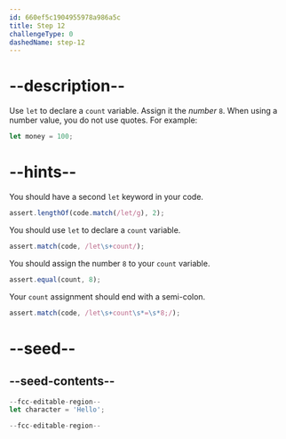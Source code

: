 ```yaml
---
id: 660ef5c1904955978a986a5c
title: Step 12
challengeType: 0
dashedName: step-12
---
```


# --description--

Use `let` to declare a `count` variable. Assign it the <dfn>number</dfn> `8`. When using a number value, you do not use quotes. For example:

```js
let money = 100;
```

# --hints--

You should have a second `let` keyword in your code.

```js
assert.lengthOf(code.match(/let/g), 2);
```

You should use `let` to declare a `count` variable.

```js
assert.match(code, /let\s+count/);
```

You should assign the number `8` to your `count` variable.

```js
assert.equal(count, 8);
```

Your `count` assignment should end with a semi-colon.

```js
assert.match(code, /let\s+count\s*=\s*8;/);
```

# --seed--

## --seed-contents--

```js
--fcc-editable-region--
let character = 'Hello';

--fcc-editable-region--
```
